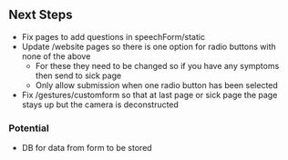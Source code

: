 ## Next Steps
- Fix pages to add questions in speechForm/static
- Update /website pages so there is one option for radio buttons with none of the above
    - For these they need to be changed so if you have any symptoms then send to sick page
    - Only allow submission when one radio button has been selected
- Fix /gestures/customform so that at last page or sick page the page stays up but the camera is deconstructed

### Potential
- DB for data from form to be stored